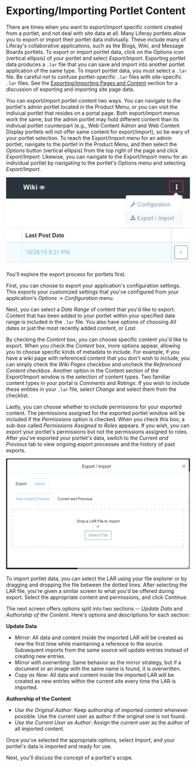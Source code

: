 # Exporting/Importing Portlet Content

There are times when you want to export/import specific content created from a
portlet, and not deal with site data at all. Many Liferay portlets allow you to
export or import their portlet data indiviually. These include many of Liferay's
collaborative applications, such as the Blogs, Wiki, and Message Boards
portlets. To export or import portlet data, click on the Options icon (vertical
ellipsis) of your portlet and select *Export/Import*. Exporting portlet data
produces a `.lar` file that you can save and import into another portlet
application of the same type. To import portlet data, you must select a `.lar`
file. Be careful not to confuse portlet-specific `.lar` files with site-specific
`.lar` files. See the
[Exporting/Importing Pages and Content](/discover/portal/-/knowledge_base/7-0/exporting-importing-pages-and-content)
section for a discussion of exporting and importing site page data.

You can export/import portlet content two ways. You can navigate to the
portlet's admin portlet located in the Product Menu, or you can visit the
indiviual portlet that resides on a portal page. Both export/import menus work
the same, but the admin portlet may hold different content than its indiviual
portlet counterpart (e.g., Web Content Admin and Web Content Display portlets
will not offer same content for export/import), so be wary of your portlet
selection. To reach the Export/Import menu for an admin portlet, navigate to the
portlet in the Product Menu, and then select the *Options* button (vertical
ellipsis) from the top right of the page and click *Export/Import*. Likewise,
you can navigate to the Export/Import menu for an individual portlet by
navigating to the portlet's Options menu and selecting *Export/Import*.

![Figure 1: You can access the *Export/Import* feature for a portlet by selecting its Options menu.](../../images/portlet-export-import-feature.png)

You'll explore the export process for portlets first.

First, you can choose to export your application's configuration settings. This
exports your customized settings that you've configured from your application's
*Options* &rarr; *Configuration* menu.

Next, you can select a *Date Range* of content that you'd like to export.
Content that has been added to your portlet within your specified date range is
included in the `.lar` file. You also have options of choosing *All* dates or
just the most recently added content, or *Last*.

By checking the *Content* box, you can choose specific content you'd like to
export. When you check the *Content* box, more options appear, allowing you to
choose specific kinds of metadata to include. For example, if you have a wiki
page with referenced content that you don't wish to include, you can simply
check the *Wiki Pages* checkbox and uncheck the *Referenced Content* checkbox.
Another option in the Content section of the Export/Import window is the
selection of content types. Two familiar content types in your portal is
*Comments* and *Ratings*. If you wish to include these entities in your `.lar`
file, select *Change* and select them from the checklist.

Lastly, you can choose whether to include permissions for your exported content.
The permissions assigned for the exported portlet window will be included if the
*Permissions* option is checked. When you check this box, a sub-box called
*Permissions Assigned to Roles* appears. If you wish, you can export your
portlet's permissions but not the permissions assigned to roles. After you've
exported your portlet's data, switch to the *Current and Previous* tab to view
ongoing export processes and the history of past exports.

![Figure 2: When importing portlet data, you can choose a LAR file using the file explorer or drag and drop the file between the dotted lines.](../../images/import-menu.png)

To import portlet data, you can select the LAR using your file explorer or by
dragging and dropping the file between the dotted lines. After selecting the LAR
file, you're given a similar screen to what you'd be offered during export.
Select the appropriate content and permissions, and click *Continue*.

The next screen offers options split into two sections -- *Update Data* and
*Authorship of the Content*. Here's options and descriptions for each section:

**Update Data**

* *Mirror*: All data and content inside the imported LAR will be created as new
the first time while maintaining a reference to the source. Subsequent imports
from the same source will update entries instead of creating new entries.
* *Mirror with overwriting*: Same behavior as the mirror strategy, but if a
document or an image with the same name is found, it is overwritten.
* *Copy as New*: All data and content inside the imported LAR will be created as
new entries within the current site every time the LAR is imported.

**Authorship of the Content**

* *Use the Original Author*: Keep authorship of imported content whenever
possible. Use the current user as author if the original one is not found.
* *Use the Current User as Author*: Assign the current user as the author of all
imported content.

Once you've selected the appropriate options, select *Import*, and your
portlet's data is imported and ready for use.

Next, you'll discuss the concept of a portlet's scope.
